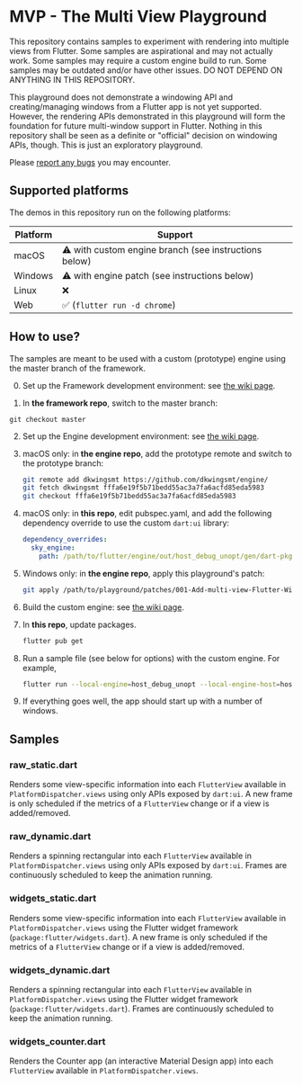 # MVP - The Multi View Playground

This repository contains samples to experiment with rendering into multiple views from Flutter. Some samples are
aspirational and may not actually work. Some samples may require a custom engine build to run. Some samples may be
outdated and/or have other issues. DO NOT DEPEND ON ANYTHING IN THIS REPOSITORY.

This playground does not demonstrate a windowing API and creating/managing windows from a Flutter app is not yet
supported. However, the rendering APIs demonstrated in this playground will form the foundation for future multi-window
support in Flutter. Nothing in this repository shall be seen as a definite or "official" decision on windowing APIs,
though. This is just an exploratory playground.

Please [report any bugs](https://github.com/flutter/flutter/issues/new?assignees=&labels=a%3A%20multi%20window,team-framework&projects=&template=2_bug.yml)
you may encounter.

## Supported platforms

The demos in this repository run on the following platforms:

| Platform | Support                                               |
|----------|-------------------------------------------------------|
| macOS    | ⚠️ with custom engine branch (see instructions below) |
| Windows  | ⚠️ with engine patch (see instructions below)         |
| Linux    | ❌                                                    |
| Web      | ✅   (`flutter run -d chrome`)                        |

## How to use?

The samples are meant to be used with a custom (prototype) engine using the master branch of the framework.

0. Set up the Framework development environment: see [the wiki page](https://github.com/flutter/flutter/wiki/Setting-up-the-Framework-development-environment).

1. In **the framework repo**, switch to the master branch:
```
git checkout master
```

2. Set up the Engine development environment: see [the wiki page](https://github.com/flutter/flutter/wiki/Setting-up-the-Engine-development-environment).

3. macOS only: in **the engine repo**, add the prototype remote and switch to the prototype branch:

   ```bash
   git remote add dkwingsmt https://github.com/dkwingsmt/engine/
   git fetch dkwingsmt fffa6e19f5b71bedd55ac3a7fa6acfd85eda5983
   git checkout fffa6e19f5b71bedd55ac3a7fa6acfd85eda5983
   ```

4. macOS only: in **this repo**, edit pubspec.yaml, and add the following dependency override to use the custom `dart:ui` library:

   ```yaml
   dependency_overrides:
     sky_engine:
       path: /path/to/flutter/engine/out/host_debug_unopt/gen/dart-pkg/sky_engine
   ```

5. Windows only: in **the engine repo**, apply this playground's patch:

   ```bash
   git apply /path/to/playground/patches/001-Add-multi-view-Flutter-Windows-C++-APIs.patch
   ```

7. Build the custom engine: see [the wiki page](https://github.com/flutter/flutter/wiki/Compiling-the-engine#compiling-for-macos-or-linux).

8. In **this repo**, update packages.

   ```bash
   flutter pub get
   ```

8. Run a sample file (see below for options) with the custom engine. For example,

   ```bash
   flutter run --local-engine=host_debug_unopt --local-engine-host=host_debug_unopt -d macos -t lib/raw_dynamic.dart
   ```

10. If everything goes well, the app should start up with a number of windows.

## Samples

### raw_static.dart

Renders some view-specific information into each `FlutterView` available in `PlatformDispatcher.views` using only APIs
exposed by `dart:ui`. A new frame is only scheduled if the metrics of a `FlutterView` change or if a view is
added/removed.

### raw_dynamic.dart

Renders a spinning rectangular into each `FlutterView` available in `PlatformDispatcher.views` using only APIs exposed
by `dart:ui`. Frames are continuously scheduled to keep the animation running.

### widgets_static.dart

Renders some view-specific information into each `FlutterView` available in `PlatformDispatcher.views` using the Flutter
widget framework (`package:flutter/widgets.dart`). A new frame is only scheduled if the metrics of a `FlutterView`
change or if a view is added/removed.

### widgets_dynamic.dart

Renders a spinning rectangular into each `FlutterView` available in `PlatformDispatcher.views` using the Flutter
widget framework (`package:flutter/widgets.dart`). Frames are continuously scheduled to keep the animation running.

### widgets_counter.dart

Renders the Counter app (an interactive Material Design app) into each `FlutterView` available in
`PlatformDispatcher.views`.

